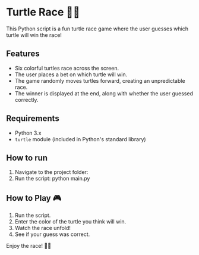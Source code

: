 # Turtle Race 🐢🏁

This Python script is a fun turtle race game where the user guesses which turtle will win the race!

## Features
- Six colorful turtles race across the screen.
- The user places a bet on which turtle will win.
- The game randomly moves turtles forward, creating an unpredictable race.
- The winner is displayed at the end, along with whether the user guessed correctly.

## Requirements
- Python 3.x
- `turtle` module (included in Python's standard library)

## How to run
1. Navigate to the project folder:
2. Run the script:
   python main.py
   

## How to Play 🎮
1. Run the script.
2. Enter the color of the turtle you think will win.
3. Watch the race unfold!
4. See if your guess was correct.

Enjoy the race! 🚀🐢
